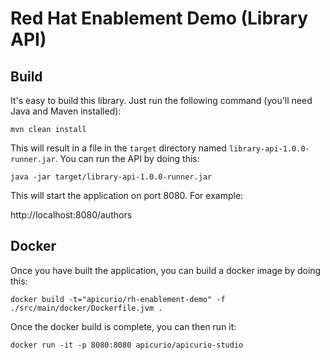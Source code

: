 # Red Hat Enablement Demo (Library API)

## Build
It's easy to build this library.  Just run the following command (you'll need Java and Maven installed):

```
mvn clean install
```

This will result in a file in the `target` directory named `library-api-1.0.0-runner.jar`.  You can run
the API by doing this:

```
java -jar target/library-api-1.0.0-runner.jar
```

This will start the application on port 8080.  For example:

http://localhost:8080/authors

## Docker

Once you have built the application, you can build a docker image by doing this:

```
docker build -t="apicurio/rh-enablement-demo" -f ./src/main/docker/Dockerfile.jvm .
```

Once the docker build is complete, you can then run it:

```
docker run -it -p 8080:8080 apicurio/apicurio-studio
```
